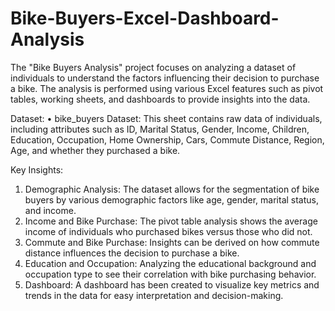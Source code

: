 # Bike-Buyers-Excel-Dashboard-Analysis
The "Bike Buyers Analysis" project focuses on analyzing a dataset of individuals to understand the factors influencing their decision to purchase a bike. The analysis is performed using various Excel features such as pivot tables, working sheets, and dashboards to provide insights into the data.

Dataset:
•	bike_buyers Dataset: This sheet contains raw data of individuals, including attributes such as ID, Marital Status, Gender, Income, Children, Education, Occupation, Home Ownership, Cars, Commute Distance, Region, Age, and whether they purchased a bike.

Key Insights:
1.	Demographic Analysis: The dataset allows for the segmentation of bike buyers by various demographic factors like age, gender, marital status, and income.
2.	Income and Bike Purchase: The pivot table analysis shows the average income of individuals who purchased bikes versus those who did not.
3.	Commute and Bike Purchase: Insights can be derived on how commute distance influences the decision to purchase a bike.
4.	Education and Occupation: Analyzing the educational background and occupation type to see their correlation with bike purchasing behavior.
5.	Dashboard: A dashboard has been created to visualize key metrics and trends in the data for easy interpretation and decision-making.

